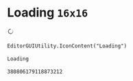# Loading `16x16`
<img src="/img/Loading.png" width=16 height=16>

``` CSharp
EditorGUIUtility.IconContent("Loading")
```
```
Loading
```
```
380806179118873212
```
